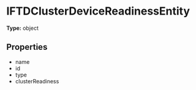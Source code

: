 # IFTDClusterDeviceReadinessEntity


**Type:** object

## Properties
* name
* id
* type
* clusterReadiness
